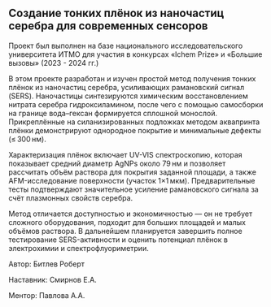 ## Создание тонких плёнок из наночастиц серебра для современных сенсоров

Проект был выполнен на базе национального исследовательского университета ИТМО для участия в конкурсах «Ichem Prize» и «Большие вызовы» (2023 - 2024 гг.)

В этом проекте разработан и изучен простой метод получения тонких плёнок из наночастиц серебра, усиливающих рамановский сигнал (SERS). Наночастицы синтезируются химическим восстановлением нитрата серебра гидроксиламином, после чего с помощью самосборки на границе вода–гексан формируется сплошной монослой. Прикреплённые на силанизированных подложках методом аквапринта плёнки демонстрируют однородное покрытие и минимальные дефекты (≤ 300 нм).

Характеризация плёнок включает UV-VIS спектроскопию, которая показывает средний диаметр AgNPs около 79 нм и позволяет рассчитать объём раствора для покрытия заданной площади, а также AFM-исследование поверхности (участок 1×1 мкм). Предварительные тесты подтверждают значительное усиление рамановского сигнала за счёт плазмонных свойств серебра.

Метод отличается доступностью и экономичностью — он не требует сложного оборудования, подходит для больших площадей и малых объёмов раствора. В дальнейшем планируется завершить полное тестирование SERS-активности и оценить потенциал плёнок в электрохимии и спектрофлуориметрии.

Автор: Битлев Роберт

Наставник: Смирнов Е.А.

Ментор: Павлова А.А.